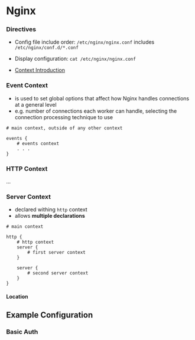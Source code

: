 # Nginx



### Directives
- Config file include order: `/etc/nginx/nginx.conf` includes `/etc/nginx/conf.d/*.conf`
- Display configuration: `cat /etc/nginx/nginx.conf`


- [Context Introduction](https://www.digitalocean.com/community/tutorials/understanding-the-nginx-configuration-file-structure-and-configuration-contexts)



### Event Context

- is used to set global options that affect how Nginx handles connections at a general level
- e.g. number of connections each worker can handle, selecting the connection processing technique to use

```
# main context, outside of any other context

events {
    # events context
    . . .
}
```



### HTTP Context

...

### Server Context

- declared withing `http` context
- allows **multiple declarations**

```
# main context

http {
    # http context
    server {
        # first server context
    }

    server {
        # second server context
    }
}
```

#### Location





## Example Configuration



### Basic Auth



